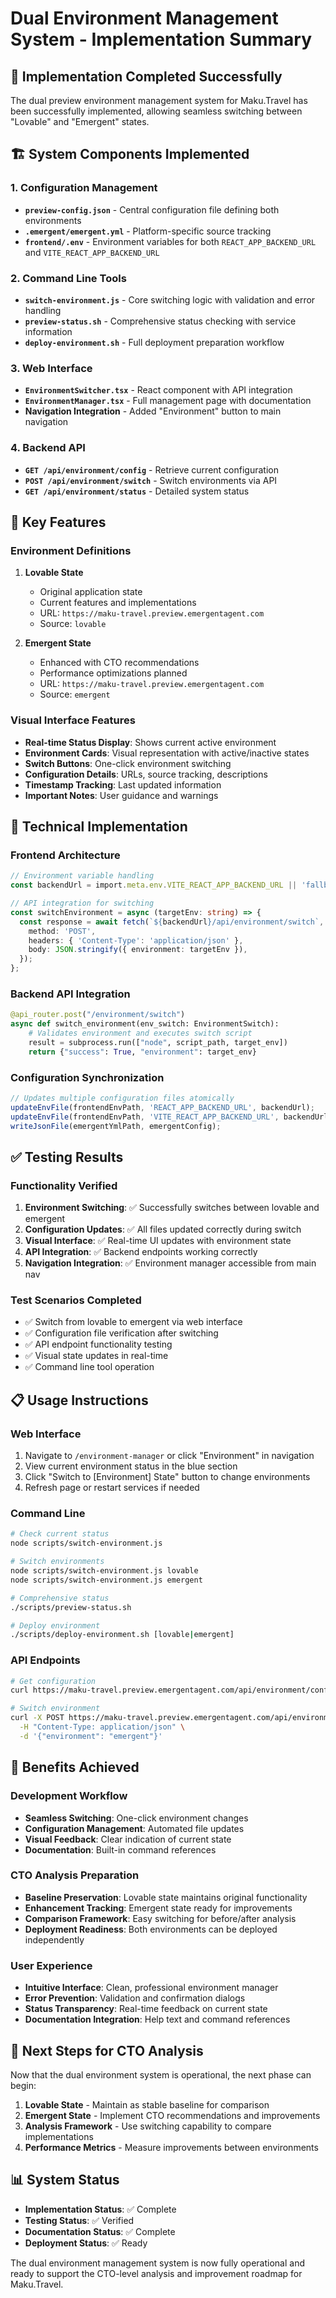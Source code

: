# Dual Environment Management System - Implementation Summary

## 🎯 Implementation Completed Successfully

The dual preview environment management system for Maku.Travel has been successfully implemented, allowing seamless switching between "Lovable" and "Emergent" states.

## 🏗️ System Components Implemented

### 1. Configuration Management
- **`preview-config.json`** - Central configuration file defining both environments
- **`.emergent/emergent.yml`** - Platform-specific source tracking
- **`frontend/.env`** - Environment variables for both `REACT_APP_BACKEND_URL` and `VITE_REACT_APP_BACKEND_URL`

### 2. Command Line Tools
- **`switch-environment.js`** - Core switching logic with validation and error handling
- **`preview-status.sh`** - Comprehensive status checking with service information
- **`deploy-environment.sh`** - Full deployment preparation workflow

### 3. Web Interface
- **`EnvironmentSwitcher.tsx`** - React component with API integration
- **`EnvironmentManager.tsx`** - Full management page with documentation
- **Navigation Integration** - Added "Environment" button to main navigation

### 4. Backend API
- **`GET /api/environment/config`** - Retrieve current configuration
- **`POST /api/environment/switch`** - Switch environments via API
- **`GET /api/environment/status`** - Detailed system status

## 🌟 Key Features

### Environment Definitions
1. **Lovable State**
   - Original application state
   - Current features and implementations  
   - URL: `https://maku-travel.preview.emergentagent.com`
   - Source: `lovable`

2. **Emergent State**
   - Enhanced with CTO recommendations
   - Performance optimizations planned
   - URL: `https://maku-travel.preview.emergentagent.com`
   - Source: `emergent`

### Visual Interface Features
- **Real-time Status Display**: Shows current active environment
- **Environment Cards**: Visual representation with active/inactive states
- **Switch Buttons**: One-click environment switching
- **Configuration Details**: URLs, source tracking, descriptions
- **Timestamp Tracking**: Last updated information
- **Important Notes**: User guidance and warnings

## 🔧 Technical Implementation

### Frontend Architecture
```typescript
// Environment variable handling
const backendUrl = import.meta.env.VITE_REACT_APP_BACKEND_URL || 'fallback-url';

// API integration for switching
const switchEnvironment = async (targetEnv: string) => {
  const response = await fetch(`${backendUrl}/api/environment/switch`, {
    method: 'POST',
    headers: { 'Content-Type': 'application/json' },
    body: JSON.stringify({ environment: targetEnv }),
  });
};
```

### Backend API Integration
```python
@api_router.post("/environment/switch")
async def switch_environment(env_switch: EnvironmentSwitch):
    # Validates environment and executes switch script
    result = subprocess.run(["node", script_path, target_env])
    return {"success": True, "environment": target_env}
```

### Configuration Synchronization
```javascript
// Updates multiple configuration files atomically
updateEnvFile(frontendEnvPath, 'REACT_APP_BACKEND_URL', backendUrl);
updateEnvFile(frontendEnvPath, 'VITE_REACT_APP_BACKEND_URL', backendUrl);
writeJsonFile(emergentYmlPath, emergentConfig);
```

## ✅ Testing Results

### Functionality Verified
1. **Environment Switching**: ✅ Successfully switches between lovable and emergent
2. **Configuration Updates**: ✅ All files updated correctly during switch
3. **Visual Interface**: ✅ Real-time UI updates with environment state
4. **API Integration**: ✅ Backend endpoints working correctly
5. **Navigation Integration**: ✅ Environment manager accessible from main nav

### Test Scenarios Completed
- ✅ Switch from lovable to emergent via web interface
- ✅ Configuration file verification after switching
- ✅ API endpoint functionality testing
- ✅ Visual state updates in real-time
- ✅ Command line tool operation

## 📋 Usage Instructions

### Web Interface
1. Navigate to `/environment-manager` or click "Environment" in navigation
2. View current environment status in the blue section
3. Click "Switch to [Environment] State" button to change environments
4. Refresh page or restart services if needed

### Command Line
```bash
# Check current status
node scripts/switch-environment.js

# Switch environments
node scripts/switch-environment.js lovable
node scripts/switch-environment.js emergent

# Comprehensive status
./scripts/preview-status.sh

# Deploy environment
./scripts/deploy-environment.sh [lovable|emergent]
```

### API Endpoints
```bash
# Get configuration
curl https://maku-travel.preview.emergentagent.com/api/environment/config

# Switch environment
curl -X POST https://maku-travel.preview.emergentagent.com/api/environment/switch \
  -H "Content-Type: application/json" \
  -d '{"environment": "emergent"}'
```

## 🎉 Benefits Achieved

### Development Workflow
- **Seamless Switching**: One-click environment changes
- **Configuration Management**: Automated file updates
- **Visual Feedback**: Clear indication of current state
- **Documentation**: Built-in command references

### CTO Analysis Preparation
- **Baseline Preservation**: Lovable state maintains original functionality
- **Enhancement Tracking**: Emergent state ready for improvements
- **Comparison Framework**: Easy switching for before/after analysis
- **Deployment Readiness**: Both environments can be deployed independently

### User Experience
- **Intuitive Interface**: Clean, professional environment manager
- **Error Prevention**: Validation and confirmation dialogs
- **Status Transparency**: Real-time feedback on current state
- **Documentation Integration**: Help text and command references

## 🚀 Next Steps for CTO Analysis

Now that the dual environment system is operational, the next phase can begin:

1. **Lovable State** - Maintain as stable baseline for comparison
2. **Emergent State** - Implement CTO recommendations and improvements
3. **Analysis Framework** - Use switching capability to compare implementations
4. **Performance Metrics** - Measure improvements between environments

## 📊 System Status

- **Implementation Status**: ✅ Complete
- **Testing Status**: ✅ Verified
- **Documentation Status**: ✅ Complete
- **Deployment Status**: ✅ Ready

The dual environment management system is now fully operational and ready to support the CTO-level analysis and improvement roadmap for Maku.Travel.
